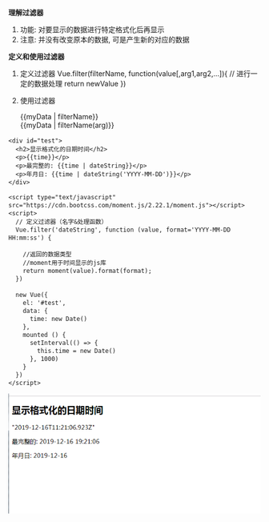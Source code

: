 **理解过滤器**

1) 功能: 对要显示的数据进行特定格式化后再显示 
2) 注意: 并没有改变原本的数据, 可是产生新的对应的数据



**定义和使用过滤器**

1) 定义过滤器 
	Vue.filter(filterName, function(value[,arg1,arg2,...]){ 
	// 进行一定的数据处理 
	return newValue 
	}) 


2) 使用过滤器 

	<div>{{myData | filterName}}</div>
	<div>{{myData | filterName(arg)}}</div>





```
<div id="test">
  <h2>显示格式化的日期时间</h2>
  <p>{{time}}</p>
  <p>最完整的: {{time | dateString}}</p>
  <p>年月日: {{time | dateString('YYYY-MM-DD')}}</p>
</div>
```

```
<script type="text/javascript" src="https://cdn.bootcss.com/moment.js/2.22.1/moment.js"></script>
<script>
  // 定义过滤器（名字&处理函数）
  Vue.filter('dateString', function (value, format='YYYY-MM-DD HH:mm:ss') {

    //返回的数据类型
    //moment用于时间显示的js库
    return moment(value).format(format);
  })

  new Vue({
    el: '#test',
    data: {
      time: new Date()
    },
    mounted () {
      setInterval(() => {
        this.time = new Date()
      }, 1000)
    }
  })
</script>
```

![](picc/时间绑定.jpg)





















